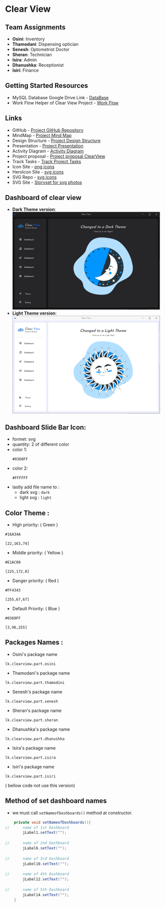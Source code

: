# Clear View

## Team Assignments

- **Osini**: Inventory 
- **Thamodani**: Dispensing optician 
- **Senesh**: Optometrist Doctor  
- **Sheran**: Technician
- **Isira**: Admin
- **Dhanushka**: Receptionist
- **Isiri**: Finance

## Getting Started Resources

- MySQL Database Google Drive Link - [DataBase](https://drive.google.com/drive/folders/1UcJShfu3SfnPhUE_UxamXRQiX7mU1keP?usp=sharing)
- Work Flow Helper of Clear View Project - [Work Flow](https://1drv.ms/w/c/4ba2052d68c74c09/EbsXzfGrOEFOo4TlMZy7XEABb1kLaO88Gh8Unx0I_zrSqg?e=Jp5Yuz)

## Links

- GitHub - [Project GitHub Repository](https://github.com/SeneshCode/ClearView)
- MindMap - [Project Mind Map](https://mm.tt/app/map/3457483889?t=ZOqZKnLtl9)
- Design Structure - [Project Design Structure](https://1drv.ms/p/s!AjV0cV1pTSuqvhUJWLLIeBCCeUdj?e=v42bmR)
- Presentation - [Project Presentation](https://1drv.ms/p/c/66e090791e03c55b/EYpLuax2UmhPtJynK-NfDrwBPyFsAGkT1rT4Odi6qvwKIA?e=AsEtzi)
- Activity Diagram - [Activity Diagram](https://online.visual-paradigm.com/share.jsp?id=333237333433342d35)
- Project proposal - [Project proposal ClearView](https://1drv.ms/w/s!AlZVGvNYSWtljn1A8Oclivr3FLpL?e=zLqrSM)
- Track Tasks - [Track Project Tasks](https://docs.google.com/spreadsheets/d/16YhA8w9VYWCigiyo6h95EXaUB0WBxx84EmUaNq9X16A/edit?gid=1919180471#gid=1919180471)
- Icon Site - [png icons](https://icons8.com/icons/set/icons)
- HeroIcon Site - [svg icons](https://heroicons.com/outline)
- SVG Repo - [svg icons](https://www.svgrepo.com/)
- SVG Site - [Storyset for svg photos](https://storyset.com/)

## Dashboard of clear view 
- **Dark Theme version**:
![Clear view Dashboard](dashboard_dark_theme.png)
- **Light Theme version**:
![Clear view Dashboard](dashboard_light_theme.png)


## Dashboard Slide Bar Icon: 
  - formet: svg
  - quantity: 2 of different color
  - color 1:
    ```
    #0360FF
    ```
  - color 2:
    ```
    #FFFFFF
    ```
  - lastly add file name to :
      - dark svg : ```dark```
      - light svg : ```light```
    

## Color Theme : 
  - High priority: ( Green ) 
```
#16A34A
```
```
[22,163,74]
```

  - Middle priority: ( Yellow )
```
#E1AC00
```
```
[225,172,0]
```

  - Danger priority: ( Red )
```
#FF4343
```
```
[255,67,67]
```

  - Default Priority: ( Blue ) 
```
#0360FF
```
```
[3,96,255]
```

## Packages Names : 
  - Osini's package name 
```
lk.clearview.part.osini 
```
  - Thamodani's package name 
```
lk.clearview.part.thamodini
```
  - Senesh's package name   
```
lk.clearview.part.senesh
```
  - Sheran's package name   
```
lk.clearview.part.sheran
```
  - Dhanushka's package name   
```
lk.clearview.part.dhanushka
```
  - Isira's package name
```
lk.clearview.part.isira
```
  - Isiri's package name
```
lk.clearview.part.isiri
```

( bellow code not use this version)
## Method of set dashboard names
 - we must call ```setNameofDashboards()``` method at constructor.
```java
    private void setNameofDashboards(){
//      name of 1st Dashboard 
        jLabel1.setText("");

//      name of 2nd Dashboard 
        jLabel6.setText("");

//      name of 3rd Dashboard 
        jLabel10.setText("");

//      name of 4th Dashboard 
        jLabel12.setText("");

//      name of 5th Dashboard
        jLabel14.setText("");
    }
```

